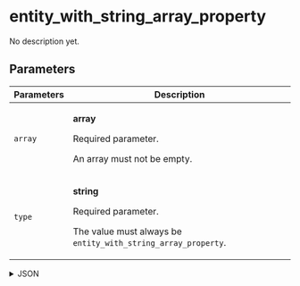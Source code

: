 # entity_with_string_array_property
No description yet.

## Parameters
| Parameters | Description |
| --- | --- |
| `array` | <p>**array**</p><p>Required parameter.</p><p>An array must not be empty.</p> |
| `type` | <p>**string**</p><p>Required parameter.</p><p>The value must always be `entity_with_string_array_property`.</p> |

<details>
<summary>JSON</summary>

```json
{
  type*: "entity_with_string_array_property",
  array*: [ "string", ... ]
}
```
</details>
